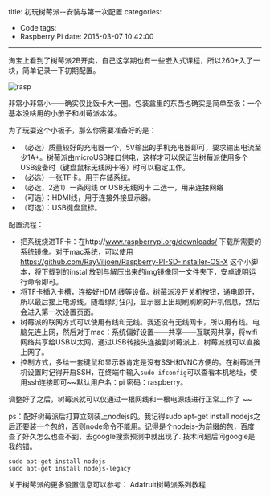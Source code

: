 title: 初玩树莓派--安装与第一次配置
categories:
  - Code
tags:
  - Raspberry Pi
date: 2015-03-07 10:42:00
---
淘宝上看到了树莓派2B开卖，自己这学期也有一些嵌入式课程，所以260+入了一块，简单记录一下初期配置。

![rasp](http://my404forest.qiniudn.com/rasp.jpg)



非常小非常小——确实仅比饭卡大一圈。包装盒里的东西也确实是简单至极：一个基本没啥用的小册子和树莓派本体。

为了玩耍这个小板子，那么你需要准备好的是：

* （必选）质量较好的充电器一个，5V输出的手机充电器即可，要求输出电流至少1A+。树莓派由microUSB接口供电，这样才可以保证当树莓派使用多个USB设备时（键盘鼠标无线网卡等）时可以稳定工作。
* （必选）一张TF卡。用于存储系统。
* （必选，2选1）一条网线 or USB无线网卡 二选一，用来连接网络
* （可选）：HDMI线，用于连接外接显示器。
* （可选）：USB键盘鼠标。

配置流程：

* 把系统烧进TF卡：在http://www.raspberrypi.org/downloads/ 下载所需要的系统镜像。对于mac系统，可以使用 https://github.com/RayViljoen/Raspberry-PI-SD-Installer-OS-X 这个小脚本，将下载到的install放到与解压出来的img镜像同一文件夹下，安卓说明运行命令即可。
* 将TF卡插入卡槽，连接好HDMI线等设备。树莓派没开关机按钮，通电即开，所以最后接上电源线。随着绿灯狂闪，显示器上出现刷刷刷的开机信息，然后会进入第一次设置页面。
* 树莓派的联网方式可以使用有线和无线。我还没有无线网卡，所以用有线。电脑先连上网，然后对于mac：系统偏好设置——共享——互联网共享，将wifi网络共享给USB以太网，通过USB转接头连接到树莓派上，树莓派就可以直接上网了。
* 控制方式，多给一套键鼠和显示器肯定是没有SSH和VNC方便的。在树莓派开机设置时记得开启SSH，在终端中输入`sudo ifconfig`可以查看本机地址，使用ssh连接即可~~默认用户名：pi 密码：raspberry。

调整好了之后，树莓派就可以仅通过一根网线和一根电源线进行正常工作了
~~

ps：配好树莓派后打算立刻装上nodejs的。我记得sudo apt-get install nodejs之后还要装一个包的，否则node命令不能用。记得是个nodejs-为前缀的包，百度查了好久怎么也查不到，去google搜索预测中就出现了..技术问题后问google是我的错。
```
sudo apt-get install nodejs
sudo apt-get install nodejs-legacy
```


关于树莓派的更多设置信息可以参考：
Adafruit树莓派系列教程